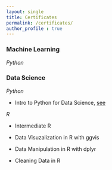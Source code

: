 ```yaml
---
layout: single
title: Certificates
permalink: /certificates/
author_profile : true
---
```


### Machine Learning

*Python*

### Data Science

*Python*
+ Intro to Python for Data Science, [see](https://github.com/Thijsq/Datacamp/raw/master/Intro%20Python%20for%20Data%20Science.pdf)

*R*

+ Intermediate R

+ Data Visuzalization in R with ggvis

+ Data Manipulation in R with dplyr

+ Cleaning Data in R
